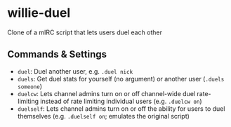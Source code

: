 # willie-duel
Clone of a mIRC script that lets users duel each other

## Commands & Settings

* `duel`: Duel another user, e.g. `.duel nick`
* `duels`: Get duel stats for yourself (no argument) or another user (`.duels someone`)
* `duelcw`: Lets channel admins turn on or off channel-wide duel rate-limiting instead of
            rate limiting individual users (e.g. `.duelcw on`)
* `duelself`: Lets channel admins turn on or off the ability for users to duel themselves
              (e.g. `.duelself on`; emulates the original script)

